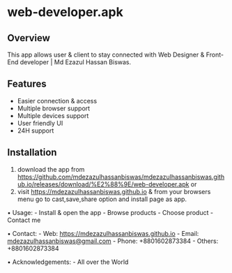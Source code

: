 # web-developer.apk

## Overview
This app allows user & client to stay connected with Web Designer & Front-End developer | Md Ezazul Hassan Biswas.

## Features
- Easier connection & access
- Multiple browser support
- Multiple devices support
- User friendly UI
- 24H support

## Installation
1. download the app from https://github.com/mdezazulhassanbiswas/mdezazulhassanbiswas.github.io/releases/download/%E2%88%9E/web-developer.apk
or
2. visit https://mdezazulhassanbiswas.github.io & from your browsers menu go to cast,save,share option and install page as app.

• Usage:
    - Install & open the app
    - Browse products
    - Choose product
    - Contact me

• Contact:
    - Web: https://mdezazulhassanbiswas.github.io
    - Email: mdezazulhassanbiswas@gmail.com
    - Phone: +8801602873384
    - Others: +8801602873384

• Acknowledgements:
    - All over the World




